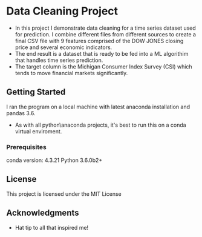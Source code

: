 # Data Cleaning Project

- In this project I demonstrate data cleaning for a time series dataset used for prediction. I combine different files from different sources to create a final CSV file with 9 features comprised of the DOW JONES closing price and several economic indicators. 
- The end result is a dataset that is ready to be fed into a ML algorithim that handles time series prediction.
- The target column is the Michigan Consumer Index Survey (CSI) which tends to move financial markets significantly.

## Getting Started

I ran the program on a local machine with latest anaconda installation and pandas 3.6. 
- As with all python\anaconda projects, it's best to run this on a conda virtual enviroment.

### Prerequisites

conda version: 4.3.21
Python 3.6.0b2+

## License

This project is licensed under the MIT License

## Acknowledgments

* Hat tip to all that inspired me!
